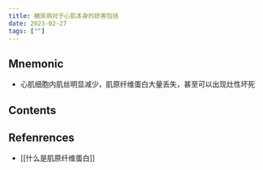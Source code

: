 ```yaml
---
title: 糖尿病对于心肌本身的损害包括
date: 2023-02-27
tags: [""]
--- 
```


## Mnemonic
- 心肌细胞内肌丝明显减少，肌原纤维蛋白大量丢失，甚至可以出现灶性坏死
## Contents

## Refenrences
- [[什么是肌原纤维蛋白]]

